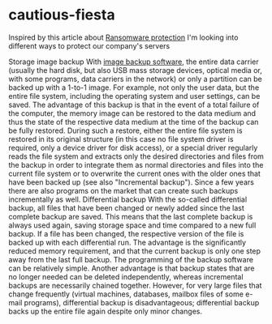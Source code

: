 # cautious-fiesta
Inspired by this article about <a href="https://backupchain.com/i/how-to-easily-protect-your-servers-against-ransomware">
Ransomware protection</a> I'm looking into different ways to protect our company's servers

Storage image backup
With <a href="https://backupchain.com">image backup software</a>, the entire data carrier (usually the hard disk, but also USB mass storage devices, optical media or, with some programs, data carriers in the network) or only a partition can be backed up with a 1-to-1 image. For example, not only the user data, but the entire file system, including the operating system and user settings, can be saved. The advantage of this backup is that in the event of a total failure of the computer, the memory image can be restored to the data medium and thus the state of the respective data medium at the time of the backup can be fully restored. During such a restore, either the entire file system is restored in its original structure (in this case no file system driver is required, only a device driver for disk access), or a special driver regularly reads the file system and extracts only the desired directories and files from the backup in order to integrate them as normal directories and files into the current file system or to overwrite the current ones with the older ones that have been backed up (see also "Incremental backup"). Since a few years there are also programs on the market that can create such backups incrementally as well.
Differential backup
With the so-called differential backup, all files that have been changed or newly added since the last complete backup are saved. This means that the last complete backup is always used again, saving storage space and time compared to a new full backup. If a file has been changed, the respective version of the file is backed up with each differential run. 
The advantage is the significantly reduced memory requirement, and that the current backup is only one step away from the last full backup. The programming of the backup software can be relatively simple. Another advantage is that backup states that are no longer needed can be deleted independently, whereas incremental backups are necessarily chained together. However, for very large files that change frequently (virtual machines, databases, mailbox files of some e-mail programs), differential backup is disadvantageous; differential backup backs up the entire file again despite only minor changes. 
